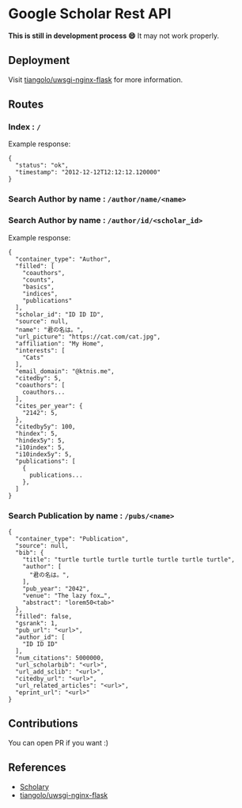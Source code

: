 # Google Scholar Rest API

__This is still in development process 😄__
It may not work properly.

## Deployment
Visit [tiangolo/uwsgi-nginx-flask](https://hub.docker.com/r/tiangolo/uwsgi-nginx-flask/) for more information.

## Routes
### Index : `/`
Example response:
```
{
  "status": "ok",
  "timestamp": "2012-12-12T12:12:12.120000"
}
```
### Search Author by name : `/author/name/<name>` 
### Search Author by name : `/author/id/<scholar_id>` 
Example response:
```
{
  "container_type": "Author",
  "filled": [
    "coauthors",
    "counts",
    "basics",
    "indices",
    "publications"
  ],
  "scholar_id": "ID ID ID",
  "source": null,
  "name": "君の名は。",
  "url_picture": "https://cat.com/cat.jpg",
  "affiliation": "My Home",
  "interests": [
    "Cats"
  ],
  "email_domain": "@ktnis.me",
  "citedby": 5,
  "coauthors": [
    coauthors...
  ],
  "cites_per_year": {
    "2142": 5,
  },
  "citedby5y": 100,
  "hindex": 5,
  "hindex5y": 5,
  "i10index": 5,
  "i10index5y": 5,
  "publications": [
    {
      publications...
    },
  ]
}
```
### Search Publication by name : `/pubs/<name>`
```
{
  "container_type": "Publication",
  "source": null,
  "bib": {
    "title": "turtle turtle turtle turtle turtle turtle turtle",
    "author": [
      "君の名は。",
    ],
    "pub_year": "2042",
    "venue": "The lazy fox…",
    "abstract": "lorem50<tab>"
  },
  "filled": false,
  "gsrank": 1,
  "pub_url": "<url>",
  "author_id": [
    "ID ID ID"
  ],
  "num_citations": 5000000,
  "url_scholarbib": "<url>",
  "url_add_sclib": "<url>",
  "citedby_url": "<url>",
  "url_related_articles": "<url>",
  "eprint_url": "<url>"
}
```

## Contributions
You can open PR if you want :)

## References
- [Scholary](https://scholarly.readthedocs.io/)
- [tiangolo/uwsgi-nginx-flask](https://hub.docker.com/r/tiangolo/uwsgi-nginx-flask/)
